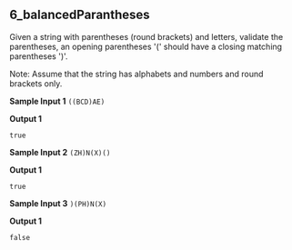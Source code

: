 ## 6_balancedParantheses

Given a string with parentheses (round brackets) and letters, validate the parentheses, an opening parentheses '(' should have a closing matching parentheses ')'.

Note: Assume that the string has alphabets and numbers and round brackets only.

**Sample Input 1** 
` ((BCD)AE)  `

**Output 1**
``` 
true 
```

**Sample Input 2** 
` (ZH)N(X)() `

**Output 1**
``` 
true
```

**Sample Input 3** 
` )(PH)N(X) `

**Output 1**
``` 
false
```